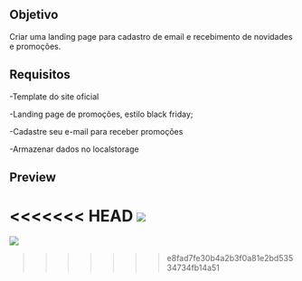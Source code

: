 ## Objetivo
Criar uma landing page para cadastro de email e recebimento de novidades e promoções.

## Requisitos
-Template do site oficial 

-Landing page de promoções, estilo black friday; 

-Cadastre seu e-mail para receber promoções 

-Armazenar dados no localstorage

## Preview

<<<<<<< HEAD
![](https://github.com/HugoPDF5/hiring-coders/blob/master/Desafio-01/assets/screenshot.png)
=======
![](https://github.com/HugoPDF5/hiring-coders/blob/master/Desafio-01/assets/screenshot.png)
>>>>>>> e8fad7fe30b4a2b3f0a81e2bd53534734fb14a51
